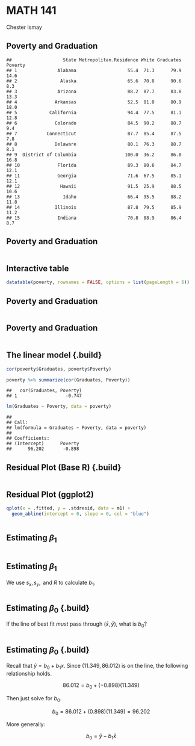 # MATH 141
Chester Ismay  



## Poverty and Graduation

<!--
![](http://www.carleton.edu/departments/educ/vote/pictures/icons/DropoutIcon.jpg)
-->


```
##                   State Metropolitan.Residence White Graduates Poverty
## 1               Alabama                   55.4  71.3      79.9    14.6
## 2                Alaska                   65.6  70.8      90.6     8.3
## 3               Arizona                   88.2  87.7      83.8    13.3
## 4              Arkansas                   52.5  81.0      80.9    18.0
## 5            California                   94.4  77.5      81.1    12.8
## 6              Colorado                   84.5  90.2      88.7     9.4
## 7           Connecticut                   87.7  85.4      87.5     7.8
## 8              Delaware                   80.1  76.3      88.7     8.1
## 9  District of Columbia                  100.0  36.2      86.0    16.8
## 10              Florida                   89.3  80.6      84.7    12.1
## 11              Georgia                   71.6  67.5      85.1    12.1
## 12               Hawaii                   91.5  25.9      88.5    10.6
## 13                Idaho                   66.4  95.5      88.2    11.8
## 14             Illinois                   87.8  79.5      85.9    11.2
## 15              Indiana                   70.8  88.9      86.4     8.7
```


## Poverty and Graduation

<img src="11A_files/figure-html/unnamed-chunk-2-1.png" title="" alt="" style="display: block; margin: auto;" />

## Interactive table


```r
datatable(poverty, rownames = FALSE, options = list(pageLength = 6))
```

<!--html_preserve--><div id="htmlwidget-2808" style="width:100%;height:auto;" class="datatables html-widget"></div>
<script type="application/json" data-for="htmlwidget-2808">{"x":{"data":[["Alabama","Alaska","Arizona","Arkansas","California","Colorado","Connecticut","Delaware","District of Columbia","Florida","Georgia","Hawaii","Idaho","Illinois","Indiana","Iowa","Kansas","Kentucky","Louisiana","Maine","Maryland","Massachusetts","Michigan","Minnesota","Mississippi","Missouri","Montana","Nebraska","Nevada","New Hampshire","New Jersey","New Mexico","New York","North Carolina","North Dakota","Ohio","Oklahoma","Oregon","Pennsylvania","Rhode Island","South Carolina","South Dakota","Tennessee","Texas","Utah","Vermont","Virginia","Washington","West Virginia","Wisconsin","Wyoming"],[55.4,65.6,88.2,52.5,94.4,84.5,87.7,80.1,100,89.3,71.6,91.5,66.4,87.8,70.8,61.1,71.4,55.8,72.6,40.2,86.1,91.4,74.7,70.9,48.8,69.4,54.1,69.8,91.5,59.3,94.4,75,87.5,60.2,55.9,77.4,65.3,78.7,77.1,90.9,60.5,51.9,63.6,82.5,88.2,38.2,73,82,46.1,68.3,65.1],[71.3,70.8,87.7,81,77.5,90.2,85.4,76.3,36.2,80.6,67.5,25.9,95.5,79.5,88.9,94.9,89.3,90.3,64.2,97.1,65.6,87.2,81.5,90.2,61.2,85.3,90.9,92.1,84.1,96.3,77.3,84.9,73.6,74.1,92.5,85.4,78.4,90.8,86.4,89.2,67.7,88.8,80.8,83.6,93.6,96.9,73.9,85.5,95,90.1,94.7],[79.9,90.6,83.8,80.9,81.1,88.7,87.5,88.7,86,84.7,85.1,88.5,88.2,85.9,86.4,89.7,88.6,82.8,79.8,86.6,87.6,87.1,87.6,91.6,81.2,88.3,90.1,90.8,85.6,92.1,86.2,81.7,84.2,81.4,89.7,87.2,85.7,86.9,86,81,80.8,88.7,81,77.2,89.4,88.9,87.8,89.1,78.7,88.6,90.9],[14.6,8.3,13.3,18,12.8,9.4,7.8,8.1,16.8,12.1,12.1,10.6,11.8,11.2,8.7,8.3,9.4,13.1,17,11.3,7.3,9.6,10.3,6.5,17.6,9.6,13.7,9.5,8.3,5.6,7.8,17.8,14,13.1,11.9,10.1,14.7,11.2,9.2,10.3,13.5,10.2,14.2,15.3,9.3,9.9,8.7,10.8,16,8.6,9.5]],"container":"<table class=\"display\">\n  <thead>\n    <tr>\n      <th>State\u003c/th>\n      <th>Metropolitan.Residence\u003c/th>\n      <th>White\u003c/th>\n      <th>Graduates\u003c/th>\n      <th>Poverty\u003c/th>\n    \u003c/tr>\n  \u003c/thead>\n\u003c/table>","options":{"pageLength":6,"columnDefs":[{"className":"dt-right","targets":[1,2,3,4]}],"order":[],"autoWidth":false,"orderClasses":false,"lengthMenu":[6,10,25,50,100]},"callback":null,"filter":"none"},"evals":[],"jsHooks":[]}</script><!--/html_preserve-->


## Poverty and Graduation

<img src="11A_files/figure-html/unnamed-chunk-4-1.png" title="" alt="" style="display: block; margin: auto;" />


## Poverty and Graduation

<img src="11A_files/figure-html/unnamed-chunk-5-1.png" title="" alt="" style="display: block; margin: auto;" />


## The linear model {.build}


```r
cor(poverty$Graduates, poverty$Poverty)
```


```r
poverty %>% summarize(cor(Graduates, Poverty))
```

```
##   cor(Graduates, Poverty)
## 1                  -0.747
```

```r
lm(Graduates ~ Poverty, data = poverty)
```

```
## 
## Call:
## lm(formula = Graduates ~ Poverty, data = poverty)
## 
## Coefficients:
## (Intercept)      Poverty  
##      96.202       -0.898
```


## Residual Plot (Base R) {.build}

<img src="11A_files/figure-html/unnamed-chunk-8-1.png" title="" alt="" style="display: block; margin: auto;" />

## Residual Plot (ggplot2) 


```r
qplot(x = .fitted, y = .stdresid, data = m1) + 
  geom_abline(intercept = 0, slope = 0, col = "blue")
```

<img src="11A_files/figure-html/unnamed-chunk-9-1.png" title="" alt="" style="display: block; margin: auto;" />

<!--
## 
<center>
<img src="../figs/id-the-slr.png" width = 850>
</center>


## 
<center>
<img src="../figs/res-plots1.png" width = 850>
</center>
-->

## Estimating $\beta_1$

<img src="11A_files/figure-html/find-b1-1.png" title="" alt="" style="display: block; margin: auto;" />

## Estimating $\beta_1$

We use $s_x, s_y, \textrm{ and } R$ to calculate $b_1$.

<img src="11A_files/figure-html/find-b1-2-1.png" title="" alt="" style="display: block; margin: auto;" />


## Estimating $\beta_0$ {.build}

If the line of best fit *must* pass through $(\bar{x}, \bar{y})$, what is $b_0$?


<img src="11A_files/figure-html/find-b02-1.png" title="" alt="" style="display: block; margin: auto;" />

## Estimating $\beta_0$ {.build}

Recall that $\hat{y} = b_0 + b_1 x$. Since $(11.349, 86.012)$ is on the line, the following relationship holds.

$$ 86.012 = b_0 + (-0.898) (11.349) $$

Then just solve for $b_0$.

$$ b_0 = 86.012 + (0.898) (11.349) = 96.202$$

More generally:

$$ b_0 = \bar{y} - b_1 \bar{x} $$

